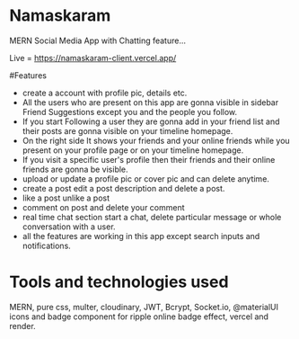 # Namaskaram
MERN Social Media App with Chatting feature...

Live = https://namaskaram-client.vercel.app/

#Features 
- create a account with profile pic, details etc.
- All the users who are present on this app are gonna visible in sidebar Friend Suggestions except you and the people you follow.
- If you start Following a user they are gonna add in your friend list and their posts are gonna visible on your timeline homepage.
- On the right side It shows your friends and your online friends while you present on your profile page or on your timeline homepage.
- If you visit a specific user's profile then their friends and their online friends are gonna be visible.
- upload or update a profile pic or cover pic and can delete anytime.
-  create a post edit a post description and delete a post.
-  like a post unlike a post
-  comment on post and delete your comment
-  real time chat section start a chat, delete particular message or whole conversation with a user.
-  all the features are working in this app except search inputs and notifications.

# Tools and technologies used 
MERN, pure css, multer, cloudinary, JWT, Bcrypt, Socket.io, @materialUI icons and badge component for ripple online badge effect, vercel and render.

